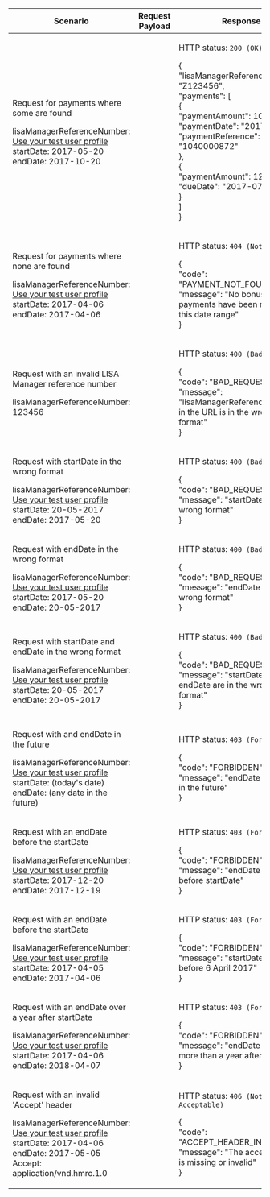 <table>
    <col width="25%">
    <col width="35%">
    <col width="40%">
    <thead>
        <tr>
            <th>Scenario</th>
            <th>Request Payload</th>
            <th>Response</th>
        </tr>
    </thead>
    <tbody>
        <tr>
            <td>
                <p>Request for payments where some are found</p>
                <p class ="code--block">
                    lisaManagerReferenceNumber: <a href="https://test-developer.service.hmrc.gov.uk/api-documentation/docs/api/service/lisa-api/1.0#testing-the-api">Use your test user profile</a><br>
                    startDate: 2017-05-20<br>
                    endDate: 2017-10-20
                </p>
            </td>
            <td></td>
            <td><p>HTTP status: <code class="code--slim">200 (OK)</code></p>
                <p class ="code--block">{<br>
                                          "lisaManagerReferenceNumber": "Z123456",<br>
                                          "payments": [<br>
                                            {<br>
                                              "paymentAmount": 10000,<br>
                                              "paymentDate": "2017-06-01",<br>
                                              "paymentReference": "1040000872"<br>
                                            },<br>
                                            {<br>
                                              "paymentAmount": 12000,<br>
                                              "dueDate": "2017-07-04"<br>
                                            }<br>
                                          ]<br>
                                        }
                </p>
            </td>
        </tr>
        <tr>
            <td>
                <p>Request for payments where none are found</p>
                <p class ="code--block">
                    lisaManagerReferenceNumber: <a href="https://test-developer.service.hmrc.gov.uk/api-documentation/docs/api/service/lisa-api/1.0#testing-the-api">Use your test user profile</a><br>
                    startDate: 2017-04-06<br>
                    endDate: 2017-04-06
                </p>
            </td>
            <td></td>
            <td><p>HTTP status: <code class="code--slim">404 (Not Found)</code></p>
                <p class ="code--block">{<br>
                        "code": "PAYMENT_NOT_FOUND",<br>
                        "message": "No bonus payments have been made for this date range"<br>
                    }
                </p>
            </td>
        </tr>
        <tr>
            <td>
                <p>Request with an invalid LISA Manager reference number</p>
                <p class ="code--block">
                    lisaManagerReferenceNumber: 123456<br>
                </p>
            </td>
            <td></td>
            <td><p>HTTP status: <code class="code--slim">400 (Bad Request)</code></p>
                <p class ="code--block"> {<br>
                    "code": "BAD_REQUEST",<br>
                    "message": "lisaManagerReferenceNumber in the URL is in the wrong format"<br>
                  }
                </p>
            </td>
        </tr>
        <tr>
            <td>
                <p>Request with startDate in the wrong format</p>
                <p class ="code--block">
                    lisaManagerReferenceNumber: <a href="https://test-developer.service.hmrc.gov.uk/api-documentation/docs/api/service/lisa-api/1.0#testing-the-api">Use your test user profile</a><br>
                    startDate: 20-05-2017<br>
                    endDate: 2017-05-20
                </p>
            </td>
            <td></td>
            <td><p>HTTP status: <code class="code--slim">400 (Bad Request)</code></p>
                <p class ="code--block">{<br>
                        "code": "BAD_REQUEST",<br>
                        "message": "startDate is in the wrong format"<br>
                    }
                </p>
            </td>
        </tr>
        <tr>
            <td>
                <p>Request with endDate in the wrong format</p>
                <p class ="code--block">
                    lisaManagerReferenceNumber: <a href="https://test-developer.service.hmrc.gov.uk/api-documentation/docs/api/service/lisa-api/1.0#testing-the-api">Use your test user profile</a><br>
                    startDate: 2017-05-20<br>
                    endDate: 20-05-2017
                </p>
            </td>
            <td></td>
            <td><p>HTTP status: <code class="code--slim">400 (Bad Request)</code></p>
                <p class ="code--block">{<br>
                        "code": "BAD_REQUEST",<br>
                        "message": "endDate is in the wrong format"<br>
                    }
                </p>
            </td>
        </tr>
        <tr>
            <td>
                <p>Request with startDate and endDate in the wrong format</p>
                <p class ="code--block">
                    lisaManagerReferenceNumber: <a href="https://test-developer.service.hmrc.gov.uk/api-documentation/docs/api/service/lisa-api/1.0#testing-the-api">Use your test user profile</a><br>
                    startDate: 20-05-2017<br>
                    endDate: 20-05-2017
                </p>
            </td>
            <td></td>
            <td><p>HTTP status: <code class="code--slim">400 (Bad Request)</code></p>
                <p class ="code--block">{<br>
                        "code": "BAD_REQUEST",<br>
                        "message": "startDate and endDate are in the wrong format"<br>
                    }
                </p>
            </td>
        </tr>
        <tr>
            <td>
                <p>Request with and endDate in the future</p>
                <p class ="code--block">
                    lisaManagerReferenceNumber: <a href="https://test-developer.service.hmrc.gov.uk/api-documentation/docs/api/service/lisa-api/1.0#testing-the-api">Use your test user profile</a><br>
                    startDate: (today's date)<br>
                    endDate: (any date in the future)
                </p>
            </td>
            <td></td>
            <td><p>HTTP status: <code class="code--slim">403 (Forbidden)</code></p>
                <p class ="code--block">{<br>
                        "code": "FORBIDDEN",<br>
                        "message": "endDate cannot be in the future"<br>
                    }
                </p>
            </td>
        </tr>
        <tr>
            <td>
                <p>Request with an endDate before the startDate</p>
                <p class ="code--block">
                    lisaManagerReferenceNumber: <a href="https://test-developer.service.hmrc.gov.uk/api-documentation/docs/api/service/lisa-api/1.0#testing-the-api">Use your test user profile</a><br>
                    startDate: 2017-12-20<br>
                    endDate: 2017-12-19
                </p>
            </td>
            <td></td>
            <td><p>HTTP status: <code class="code--slim">403 (Forbidden)</code></p>
                <p class ="code--block">{<br>
                        "code": "FORBIDDEN",<br>
                        "message": "endDate cannot be before startDate"<br>
                    }
                </p>
            </td>
        </tr>
        <tr>
            <td>
                <p>Request with an endDate before the startDate</p>
                <p class ="code--block">
                    lisaManagerReferenceNumber: <a href="https://test-developer.service.hmrc.gov.uk/api-documentation/docs/api/service/lisa-api/1.0#testing-the-api">Use your test user profile</a><br>
                    startDate: 2017-04-05<br>
                    endDate: 2017-04-06
                </p>
            </td>
            <td></td>
            <td><p>HTTP status: <code class="code--slim">403 (Forbidden)</code></p>
                <p class ="code--block">{<br>
                        "code": "FORBIDDEN",<br>
                        "message": "startDate cannot be before 6 April 2017"<br>
                    }
                </p>
            </td>
        </tr>
        <tr>
            <td>
                <p>Request with an endDate over a year after startDate</p>
                <p class ="code--block">
                    lisaManagerReferenceNumber: <a href="https://test-developer.service.hmrc.gov.uk/api-documentation/docs/api/service/lisa-api/1.0#testing-the-api">Use your test user profile</a><br>
                    startDate: 2017-04-06<br>
                    endDate: 2018-04-07
                </p>
            </td>
            <td></td>
            <td><p>HTTP status: <code class="code--slim">403 (Forbidden)</code></p>
                <p class ="code--block">{<br>
                        "code": "FORBIDDEN",<br>
                        "message": "endDate cannot be more than a year after startDate"<br>
                    }
                </p>
            </td>
        </tr>
        <tr>
            <td>
                <p>Request with an invalid 'Accept' header</p>
                <p class ="code--block">
                    lisaManagerReferenceNumber: <a href="https://test-developer.service.hmrc.gov.uk/api-documentation/docs/api/service/lisa-api/1.0#testing-the-api">Use your test user profile</a><br>
                    startDate: 2017-04-06<br>
                    endDate: 2017-05-05
                    <br>
                    Accept: application/vnd.hmrc.1.0
                </p>
            </td>
            <td></td>
            <td><p>HTTP status: <code class="code--slim">406 (Not Acceptable)</code></p>
                <p class ="code--block"> {<br>
                                            "code": "ACCEPT_HEADER_INVALID",<br>
                                            "message": "The accept header is missing or invalid"<br>
                                          }
                </p>
            </td>
        </tr>    </tbody>
</table>
